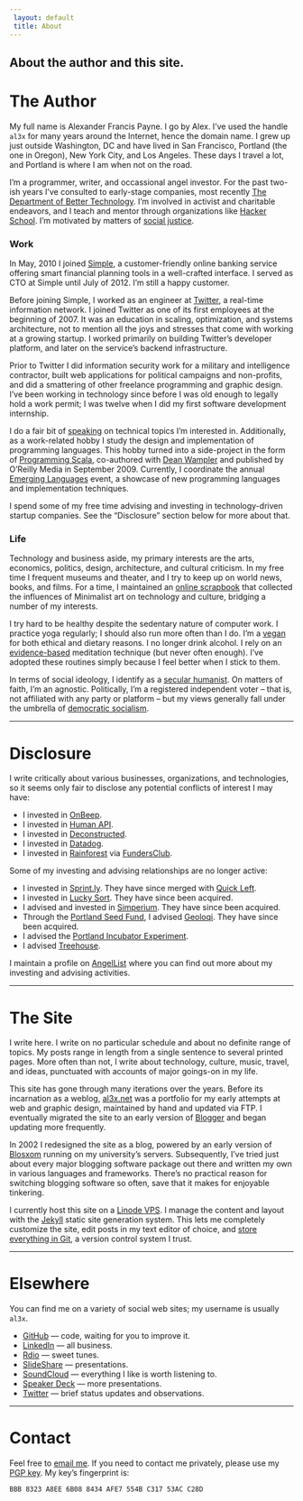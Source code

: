 ```yaml
---
 layout: default
 title: About
---
```


<h2 class="intro">About the author and this site.</h2>

The Author
==========

My full name is Alexander Francis Payne. I go by Alex. I’ve used the handle `al3x` for many years around the Internet, hence the domain name. I grew up just outside Washington, DC and have lived in San Francisco, Portland (the one in Oregon), New York City, and Los Angeles. These days I travel a lot, and Portland is where I am when not on the road.

I’m a programmer, writer, and occassional angel investor. For the past two-ish years I’ve consulted to early-stage companies, most recently [The Department of Better Technology](http://dobt.co/). I’m involved in activist and charitable endeavors, and I teach and mentor through organizations like [Hacker School](https://www.hackerschool.com/). I’m motivated by matters of [social justice](http://en.wikipedia.org/wiki/Social_justice).


### Work

In May, 2010 I joined [Simple](https://www.simple.com/), a customer-friendly online banking service offering smart financial planning tools in a well-crafted interface. I served as CTO at Simple until July of 2012. I’m still a happy customer.

Before joining Simple, I worked as an engineer at [Twitter](https://twitter.com), a real-time information network. I joined Twitter as one of its first employees at the beginning of 2007. It was an education in scaling, optimization, and systems architecture, not to mention all the joys and stresses that come with working at a growing startup. I worked primarily on building Twitter’s developer platform, and later on the service’s backend infrastructure.

Prior to Twitter I did information security work for a military and intelligence contractor, built web applications for political campaigns and non-profits, and did a smattering of other freelance programming and graphic design. I’ve been working in technology since before I was old enough to legally hold a work permit; I was twelve when I did my first software development internship.

I do a fair bit of [speaking](https://al3x.net/books_talks.html) on technical topics I’m interested in. Additionally, as a work-related hobby I study the design and implementation of programming languages. This hobby turned into a side-project in the form of [Programming Scala](http://oreilly.com/catalog/9780596155964), co-authored with [Dean Wampler](http://deanwampler.com/) and published by O’Reilly Media in September 2009. Currently, I coordinate the annual [Emerging Languages](http://emerginglangs.com/) event, a showcase of new programming languages and implementation techniques.

I spend some of my free time advising and investing in technology-driven startup companies. See the “Disclosure” section below for more about that.

### Life

Technology and business aside, my primary interests are the arts, economics, politics, design, architecture, and cultural criticism. In my free time I frequent museums and theater, and I try to keep up on world news, books, and films. For a time, I maintained an [online scrapbook](http://minima.soup.io/) that collected the influences of Minimalist art on technology and culture, bridging a number of my interests.

I try hard to be healthy despite the sedentary nature of computer work. I practice yoga regularly; I should also run more often than I do. I’m a [vegan](https://en.wikipedia.org/wiki/Veganism) for both ethical and dietary reasons. I no longer drink alcohol. I rely on an [evidence-based](http://www.ncbi.nlm.nih.gov/pubmed/17958117) meditation technique (but never often enough). I’ve adopted these routines simply because I feel better when I stick to them.

In terms of social ideology, I identify as a [secular humanist](https://en.wikipedia.org/wiki/Secular_Humanism). On matters of faith, I’m an agnostic. Politically, I’m a registered independent voter – that is, not affiliated with any party or platform – but my views generally fall under the umbrella of [democratic socialism](http://en.wikipedia.org/wiki/Democratic_socialism).

- - -

Disclosure
==========

I write critically about various businesses, organizations, and technologies, so it seems only fair to disclose any potential conflicts of interest I may have:

-   I invested in [OnBeep](http://onbeep.com/).
-   I invested in [Human API](http://humanapi.co/).
-   I invested in [Deconstructed](http://www.deconstructed.io/).
-   I invested in [Datadog](http://www.datadoghq.com/).
-   I invested in [Rainforest](https://www.rainforestqa.com/) via [FundersClub](http://fundersclub.com/).

Some of my investing and advising relationships are no longer active:

-   I invested in [Sprint.ly](https://sprint.ly/). They have since merged with [Quick Left](http://quickleft.com/).
-   I invested in [Lucky Sort](http://luckysort.com/). They have since been acquired.
-   I advised and invested in [Simperium](https://simperium.com/). They have since been acquired.
-   Through the [Portland Seed Fund](http://portlandseedfund.com/), I advised [Geoloqi](http://geoloqi.com/). They have since been acquired.
-   I advised the [Portland Incubator Experiment](http://www.piepdx.com/).
-   I advised [Treehouse](http://teamtreehouse.com/).

I maintain a profile on [AngelList](https://angel.co/al3xpayne) where you can find out more about my investing and advising activities.

- - -

The Site
========

I write here. I write on no particular schedule and about no definite range of topics. My posts range in length from a single sentence to several printed pages. More often than not, I write about technology, culture, music, travel, and ideas, punctuated with accounts of major goings-on in my life.

This site has gone through many iterations over the years. Before its incarnation as a weblog, [al3x.net](https://al3x.net) was a portfolio for my early attempts at web and graphic design, maintained by hand and updated via FTP. I eventually migrated the site to an early version of [Blogger](http://blogger.com) and began updating more frequently.

In 2002 I redesigned the site as a blog, powered by an early version of [Blosxom](http://www.blosxom.com/) running on my university’s servers. Subsequently, I’ve tried just about every major blogging software package out there and written my own in various languages and frameworks. There’s no practical reason for switching blogging software so often, save that it makes for enjoyable tinkering.

I currently host this site on a [Linode VPS](http://www.linode.com/?r=45405878277aa04ee1f1d21394285da6b43f963b). I manage the content and layout with the [Jekyll](http://jekyllrb.com/) static site generation system. This lets me completely customize the site, edit posts in my text editor of choice, and [store everything in Git](https://github.com/al3x/al3x.net), a version control system I trust.

- - -

Elsewhere
=========

You can find me on a variety of social web sites; my username is usually `al3x`.

-   [GitHub](https://github.com/al3x) — code, waiting for you to improve it.
-   [LinkedIn](https://www.linkedin.com/in/alexanderpayne) — all business.
-   [Rdio](http://www.rdio.com/people/al3x/) — sweet tunes.
-   [SlideShare](http://www.slideshare.net/al3x/slideshows) — presentations.
-   [SoundCloud](https://soundcloud.com/al3xpayne) — everything I like is worth listening to.
-   [Speaker Deck](https://speakerdeck.com/al3x) — more presentations.
-   [Twitter](https://twitter.com/al3x) — brief status updates and observations.

- - -

Contact
=======

Feel free to [email me](mailto:al3x@al3x.net). If you need to contact me privately, please use my [PGP key](/al3x.asc). My key’s fingerprint is:

    BBB 8323 A8EE 6B08 8434 AFE7 554B C317 53AC C28D
